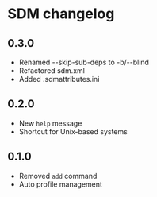 # SDM changelog

## 0.3.0

- Renamed --skip-sub-deps to -b/--blind
- Refactored sdm.xml
- Added .sdmattributes.ini

## 0.2.0

- New `help` message
- Shortcut for Unix-based systems

## 0.1.0

- Removed `add` command
- Auto profile management
